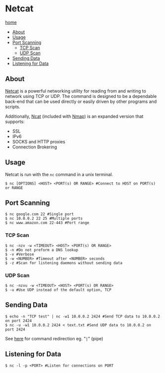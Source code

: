 # Netcat

[home](../README.md)
- [About](#About)
- [Usage](#Usage)
- [Port Scanning](#Port-Scanning)
	- [TCP Scan](#TCP-Scan)
	- [UDP Scan](#UDP-Scan)
- [Sending Data](#Sending-Data)
- [Listening for Data](#Listening-for-Data)

## About

[Netcat](https://nc110.sourceforge.io/ "Official Documentation") is a powerful networking utility for reading from and writing to network using TCP or UDP. The command is designed to be a dependable back-end that can be used directly or easily driven by other programs and scripts.

Additionally, [Ncat](https://nmap.org/ncat/) (included with [Nmap](./nmap.md "Nmap")) is an expanded version that supports:
- SSL
- IPv6
- SOCKS and HTTP proxies
- Connection Brokering

## Usage

Netcat is run with the `nc` command in a unix terminal.

```shell
$ nc [OPTIONS] <HOST> <PORT(s) OR RANGE> #Connect to HOST on PORT(s) or RANGE
```

## Port Scanning

```shell
$ nc google.com 22 #Single port
$ nc 10.0.0.2 22 25 #Multiple ports
$ nc www.amazon.com 22-443 #Port range
```

### TCP Scan

```shell
$ nc -nzv -w <TIMEOUT> <HOST> <PORT(s) OR RANGE>
$ -n #Do not preform a DNS lookup
$ -v #Verbose
$ -w <NUMBER> #Timeout after <NUMBER> seconds
$ -z #Scan for listening daemons without sending data
```

### UDP Scan

```shell
$ nc -nzvu -w <TIMEOUT> <HOST> <PORT(s) OR RANGE>
$ -u #Use UDP instead of the default option, TCP
```

## Sending Data

```shell
$ echo -n "TCP test" | nc -w1 10.0.0.2 2424 #Send TCP data to 10.0.0.2 on port 2424
$ nc -u -w1 10.0.0.2 2424 < text.txt #Send UDP data to 10.0.0.2 on port 2424
```

See [here](./command_line_nix.md#Piping-Data "Piping Data") for command redirection eg. "`|`" (pipe)

## Listening for Data

```shell
$ nc -l -p <PORT> #Listen for connections on PORT
```
